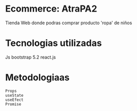 # Ecommerce: AtraPA2
Tienda Web donde podras comprar producto 'ropa' de niños

#   Tecnologias utilizadas
Js
bootstrap 5.2
react.js
# Metodologiaas
    Props
    useState
    useEfect
    Promise
    